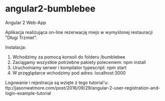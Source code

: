 # angular2-bumblebee

Angular 2 Web-App

Aplikacja realizująca on-line rezerwację miejs w wymyślonej restauracji "Długi Trzmiel".

Instalacja:

1. Wchodzimy za pomocą konsoli do folderu /bumblebee
2. Zaciągamy wszystkie potrzebne pakiety poleceniem:
    npm install
3. Uruchomiamy serwer i kompilator typescript:
    npm start
4. W przęglądarce wchodzimy pod adres:
    localhost:3000
    
Logowanie i rejestracja są wzięte z tego tutorial'u:
ttp://jasonwatmore.com/post/2016/09/29/angular-2-user-registration-and-login-example-tutorial
